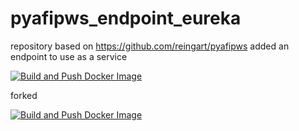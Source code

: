 # pyafipws_endpoint_eureka
repository based on https://github.com/reingart/pyafipws added an endpoint to use as a service

[![Build and Push Docker Image](https://github.com/dqmdz/pyafipws_endpoint_eureka/actions/workflows/deploy.yml/badge.svg)](https://github.com/dqmdz/pyafipws_endpoint_eureka/actions/workflows/deploy.yml)

forked

[![Build and Push Docker Image](https://github.com/PyS-services/PyS.pyafipws-srl-service/actions/workflows/deploy.yml/badge.svg?branch=main)](https://github.com/PyS-services/PyS.pyafipws-srl-service/actions/workflows/deploy.yml)
